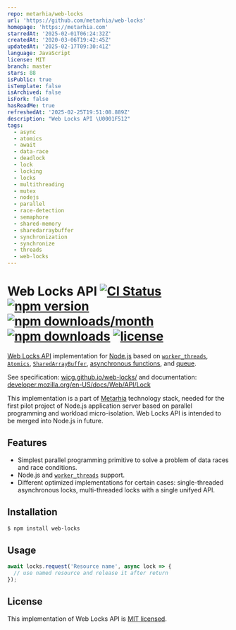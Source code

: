 ```yaml
---
repo: metarhia/web-locks
url: 'https://github.com/metarhia/web-locks'
homepage: 'https://metarhia.com'
starredAt: '2025-02-01T06:24:32Z'
createdAt: '2020-03-06T19:42:45Z'
updatedAt: '2025-02-17T09:30:41Z'
language: JavaScript
license: MIT
branch: master
stars: 88
isPublic: true
isTemplate: false
isArchived: false
isFork: false
hasReadMe: true
refreshedAt: '2025-02-25T19:51:08.889Z'
description: "Web Locks API \U0001F512"
tags:
  - async
  - atomics
  - await
  - data-race
  - deadlock
  - lock
  - locking
  - locks
  - multithreading
  - mutex
  - nodejs
  - parallel
  - race-detection
  - semaphore
  - shared-memory
  - sharedarraybuffer
  - synchronization
  - synchronize
  - threads
  - web-locks
---
```


# Web Locks API [![CI Status](https://github.com/metarhia/web-locks/workflows/Testing%20CI/badge.svg)](https://github.com/metarhia/web-locks/actions?query=workflow%3A%22Testing+CI%22+branch%3Amaster) [![npm version](https://img.shields.io/npm/v/web-locks.svg?style=flat)](https://www.npmjs.com/package/web-locks) [![npm downloads/month](https://img.shields.io/npm/dm/web-locks.svg)](https://www.npmjs.com/package/web-locks) [![npm downloads](https://img.shields.io/npm/dt/web-locks.svg)](https://www.npmjs.com/package/web-locks) [![license](https://img.shields.io/badge/license-MIT-blue.svg)](https://github.com/metarhia/web-locks/blob/master/LICENSE)

[Web Locks API](https://developer.mozilla.org/en-US/docs/Web/API/Lock)
implementation for [Node.js](https://nodejs.org/en/) based on
[`worker_threads`](https://nodejs.org/api/worker_threads.html),
[`Atomics`](https://developer.mozilla.org/en-US/docs/Web/JavaScript/Reference/Global_Objects/Atomics),
[`SharedArrayBuffer`](https://developer.mozilla.org/en-US/docs/Web/JavaScript/Reference/Global_Objects/SharedArrayBuffer),
[asynchronous functions](https://developer.mozilla.org/en-US/docs/Web/JavaScript/Reference/Statements/async_function),
and [queue](https://en.wikipedia.org/wiki/Queue_(abstract_data_type)).

See specification: [wicg.github.io/web-locks/](https://wicg.github.io/web-locks/)
and documentation: [developer.mozilla.org/en-US/docs/Web/API/Lock](https://developer.mozilla.org/en-US/docs/Web/API/Lock)

This implementation is a part of [Metarhia](https://github.com/metarhia/)
technology stack, needed for the first pilot project of Node.js application
server based on parallel programming and workload micro-isolation. Web Locks
API is intended to be merged into Node.js in future.

## Features

* Simplest parallel programming primitive to solve a problem of data races and
race conditions.
* Node.js and [`worker_threads`](https://nodejs.org/api/worker_threads.html)
support.
* Different optimized implementations for certain cases: single-threaded
asynchronous locks, multi-threaded locks with a single unifyed API.

## Installation

```bash
$ npm install web-locks
```

## Usage

```js
await locks.request('Resource name', async lock => {
  // use named resource and release it after return
});
```

## License

This implementation of Web Locks API is [MIT licensed](./LICENSE).
